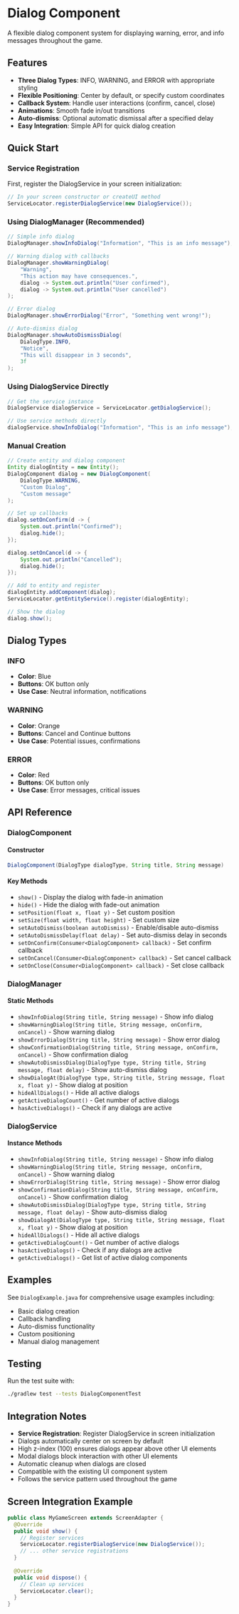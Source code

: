 # Dialog Component

A flexible dialog component system for displaying warning, error, and info messages throughout the game.

## Features

- **Three Dialog Types**: INFO, WARNING, and ERROR with appropriate styling
- **Flexible Positioning**: Center by default, or specify custom coordinates
- **Callback System**: Handle user interactions (confirm, cancel, close)
- **Animations**: Smooth fade in/out transitions
- **Auto-dismiss**: Optional automatic dismissal after a specified delay
- **Easy Integration**: Simple API for quick dialog creation

## Quick Start

### Service Registration

First, register the DialogService in your screen initialization:

```java
// In your screen constructor or createUI method
ServiceLocator.registerDialogService(new DialogService());
```

### Using DialogManager (Recommended)

```java
// Simple info dialog
DialogManager.showInfoDialog("Information", "This is an info message");

// Warning dialog with callbacks
DialogManager.showWarningDialog(
    "Warning", 
    "This action may have consequences.",
    dialog -> System.out.println("User confirmed"),
    dialog -> System.out.println("User cancelled")
);

// Error dialog
DialogManager.showErrorDialog("Error", "Something went wrong!");

// Auto-dismiss dialog
DialogManager.showAutoDismissDialog(
    DialogType.INFO, 
    "Notice", 
    "This will disappear in 3 seconds",
    3f
);
```

### Using DialogService Directly

```java
// Get the service instance
DialogService dialogService = ServiceLocator.getDialogService();

// Use service methods directly
dialogService.showInfoDialog("Information", "This is an info message");
```

### Manual Creation

```java
// Create entity and dialog component
Entity dialogEntity = new Entity();
DialogComponent dialog = new DialogComponent(
    DialogType.WARNING, 
    "Custom Dialog", 
    "Custom message"
);

// Set up callbacks
dialog.setOnConfirm(d -> {
    System.out.println("Confirmed");
    dialog.hide();
});

dialog.setOnCancel(d -> {
    System.out.println("Cancelled");
    dialog.hide();
});

// Add to entity and register
dialogEntity.addComponent(dialog);
ServiceLocator.getEntityService().register(dialogEntity);

// Show the dialog
dialog.show();
```

## Dialog Types

### INFO
- **Color**: Blue
- **Buttons**: OK button only
- **Use Case**: Neutral information, notifications

### WARNING
- **Color**: Orange
- **Buttons**: Cancel and Continue buttons
- **Use Case**: Potential issues, confirmations

### ERROR
- **Color**: Red
- **Buttons**: OK button only
- **Use Case**: Error messages, critical issues

## API Reference

### DialogComponent

#### Constructor
```java
DialogComponent(DialogType dialogType, String title, String message)
```

#### Key Methods
- `show()` - Display the dialog with fade-in animation
- `hide()` - Hide the dialog with fade-out animation
- `setPosition(float x, float y)` - Set custom position
- `setSize(float width, float height)` - Set custom size
- `setAutoDismiss(boolean autoDismiss)` - Enable/disable auto-dismiss
- `setAutoDismissDelay(float delay)` - Set auto-dismiss delay in seconds
- `setOnConfirm(Consumer<DialogComponent> callback)` - Set confirm callback
- `setOnCancel(Consumer<DialogComponent> callback)` - Set cancel callback
- `setOnClose(Consumer<DialogComponent> callback)` - Set close callback

### DialogManager

#### Static Methods
- `showInfoDialog(String title, String message)` - Show info dialog
- `showWarningDialog(String title, String message, onConfirm, onCancel)` - Show warning dialog
- `showErrorDialog(String title, String message)` - Show error dialog
- `showConfirmationDialog(String title, String message, onConfirm, onCancel)` - Show confirmation dialog
- `showAutoDismissDialog(DialogType type, String title, String message, float delay)` - Show auto-dismiss dialog
- `showDialogAt(DialogType type, String title, String message, float x, float y)` - Show dialog at position
- `hideAllDialogs()` - Hide all active dialogs
- `getActiveDialogCount()` - Get number of active dialogs
- `hasActiveDialogs()` - Check if any dialogs are active

### DialogService

#### Instance Methods
- `showInfoDialog(String title, String message)` - Show info dialog
- `showWarningDialog(String title, String message, onConfirm, onCancel)` - Show warning dialog
- `showErrorDialog(String title, String message)` - Show error dialog
- `showConfirmationDialog(String title, String message, onConfirm, onCancel)` - Show confirmation dialog
- `showAutoDismissDialog(DialogType type, String title, String message, float delay)` - Show auto-dismiss dialog
- `showDialogAt(DialogType type, String title, String message, float x, float y)` - Show dialog at position
- `hideAllDialogs()` - Hide all active dialogs
- `getActiveDialogCount()` - Get number of active dialogs
- `hasActiveDialogs()` - Check if any dialogs are active
- `getActiveDialogs()` - Get list of active dialog components

## Examples

See `DialogExample.java` for comprehensive usage examples including:
- Basic dialog creation
- Callback handling
- Auto-dismiss functionality
- Custom positioning
- Manual dialog management

## Testing

Run the test suite with:
```bash
./gradlew test --tests DialogComponentTest
```

## Integration Notes

- **Service Registration**: Register DialogService in screen initialization
- Dialogs automatically center on screen by default
- High z-index (100) ensures dialogs appear above other UI elements
- Modal dialogs block interaction with other UI elements
- Automatic cleanup when dialogs are closed
- Compatible with the existing UI component system
- Follows the service pattern used throughout the game

## Screen Integration Example

```java
public class MyGameScreen extends ScreenAdapter {
  @Override
  public void show() {
    // Register services
    ServiceLocator.registerDialogService(new DialogService());
    // ... other service registrations
  }
  
  @Override
  public void dispose() {
    // Clean up services
    ServiceLocator.clear();
  }
}
```
